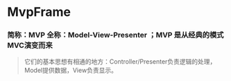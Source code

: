 # MvpFrame
### 简称：MVP 全称：Model-View-Presenter ；MVP 是从经典的模式MVC演变而来
> 它们的基本思想有相通的地方：Controller/Presenter负责逻辑的处理，Model提供数据，View负责显示。
